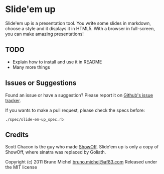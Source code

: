 Slide'em up
===========

Slide'em up is a presentation tool. You write some slides in markdown, choose
a style and it displays it in HTML5. With a browser in full-screen, you can
make amazing presentations!

TODO
----

* Explain how to install and use it in README
* Many more things


Issues or Suggestions
---------------------

Found an issue or have a suggestion? Please report it on
[Github's issue tracker](http://github.com/nono/slide-em-up/issues).

If you wants to make a pull request, please check the specs before:

    ./spec/slide-em-up_spec.rb


Credits
-------

Scott Chacon is the guy who made [ShowOff](https://github.com/schacon/showoff).
Slide'em up is only a copy of ShowOff, where sinatra was replaced by Goliath.

Copyright (c) 2011 Bruno Michel <bruno.michel@af83.com>
Released under the MIT license
